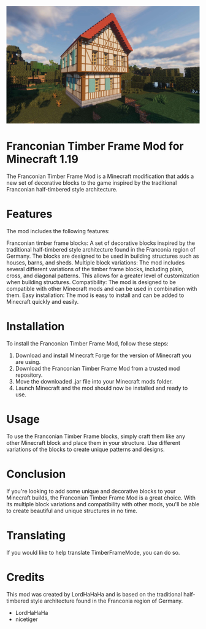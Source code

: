 ![logo](assets/screenshot.jpg)

# Franconian Timber Frame Mod for Minecraft 1.19 #

The Franconian Timber Frame Mod is a Minecraft modification that adds a new set of decorative blocks to the game inspired by the traditional Franconian half-timbered style architecture.

# Features #

The mod includes the following features:

Franconian timber frame blocks: A set of decorative blocks inspired by the traditional half-timbered style architecture found in the Franconia region of Germany. The blocks are designed to be used in building structures such as houses, barns, and sheds.
Multiple block variations: The mod includes several different variations of the timber frame blocks, including plain, cross, and diagonal patterns. This allows for a greater level of customization when building structures.
Compatibility: The mod is designed to be compatible with other Minecraft mods and can be used in combination with them.
Easy installation: The mod is easy to install and can be added to Minecraft quickly and easily.

# Installation #

To install the Franconian Timber Frame Mod, follow these steps:

1.    Download and install Minecraft Forge for the version of Minecraft you are using.
1.    Download the Franconian Timber Frame Mod from a trusted mod repository.
1.    Move the downloaded .jar file into your Minecraft mods folder.
1.    Launch Minecraft and the mod should now be installed and ready to use.

# Usage #

To use the Franconian Timber Frame blocks, simply craft them like any other Minecraft block and place them in your structure. Use different variations of the blocks to create unique patterns and designs.

# Conclusion #

If you're looking to add some unique and decorative blocks to your Minecraft builds, the Franconian Timber Frame Mod is a great choice. With its multiple block variations and compatibility with other mods, you'll be able to create beautiful and unique structures in no time.

# Translating #

If you would like to help translate TimberFrameMode, you can do so.

# Credits #

This mod was created by LordHaHaHa and is based on the traditional half-timbered style architecture found in the Franconia region of Germany.

* LordHaHaHa
* nicetiger
